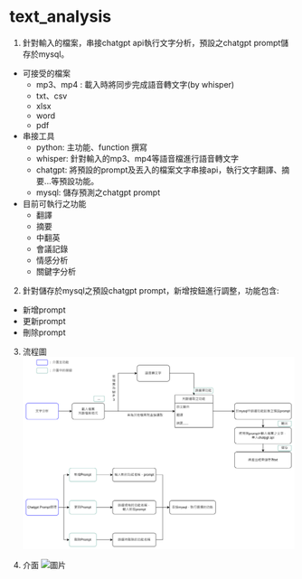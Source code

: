 # text_analysis
1. 針對輸入的檔案，串接chatgpt api執行文字分析，預設之chatgpt prompt儲存於mysql。
* 可接受的檔案
  * mp3、mp4 : 載入時將同步完成語音轉文字(by whisper)
  * txt、csv
  * xlsx
  * word
  * pdf
* 串接工具
  * python: 主功能、function 撰寫
  * whisper: 針對輸入的mp3、mp4等語音檔進行語音轉文字
  * chatgpt: 將預設的prompt及丟入的檔案文字串接api，執行文字翻譯、摘要...等預設功能。
  * mysql: 儲存預測之chatgpt prompt
* 目前可執行之功能
  * 翻譯
  * 摘要
  * 中翻英
  * 會議記錄
  * 情感分析
  * 關鍵字分析 

2. 針對儲存於mysql之預設chatgpt prompt，新增按鈕進行調整，功能包含:
* 新增prompt
* 更新prompt
* 刪除prompt

3. 流程圖
![圖片](https://github.com/RolandoHsu/text_analysis/blob/main/image/%E6%B5%81%E7%A8%8B%E5%9C%96.png?raw=true)

4. 介面
![圖片]()
